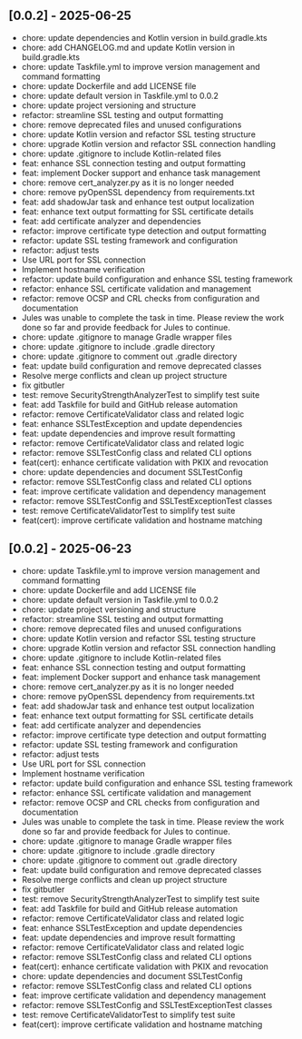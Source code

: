 ## [0.0.2] - 2025-06-25

* chore: update dependencies and Kotlin version in build.gradle.kts
* chore: add CHANGELOG.md and update Kotlin version in build.gradle.kts
* chore: update Taskfile.yml to improve version management and command formatting
* chore: update Dockerfile and add LICENSE file
* chore: update default version in Taskfile.yml to 0.0.2
* chore: update project versioning and structure
* refactor: streamline SSL testing and output formatting
* chore: remove deprecated files and unused configurations
* chore: update Kotlin version and refactor SSL testing structure
* chore: upgrade Kotlin version and refactor SSL connection handling
* chore: update .gitignore to include Kotlin-related files
* feat: enhance SSL connection testing and output formatting
* feat: implement Docker support and enhance task management
* chore: remove cert_analyzer.py as it is no longer needed
* chore: remove pyOpenSSL dependency from requirements.txt
* feat: add shadowJar task and enhance test output localization
* feat: enhance text output formatting for SSL certificate details
* feat: add certificate analyzer and dependencies
* refactor: improve certificate type detection and output formatting
* refactor: update SSL testing framework and configuration
* refactor: adjust tests
* Use URL port for SSL connection
* Implement hostname verification
* refactor: update build configuration and enhance SSL testing framework
* refactor: enhance SSL certificate validation and management
* refactor: remove OCSP and CRL checks from configuration and documentation
* Jules was unable to complete the task in time. Please review the work done so far and provide feedback for Jules to continue.
* chore: update .gitignore to manage Gradle wrapper files
* chore: update .gitignore to include .gradle directory
* chore: update .gitignore to comment out .gradle directory
* feat: update build configuration and remove deprecated classes
* Resolve merge conflicts and clean up project structure
* fix gitbutler
* test: remove SecurityStrengthAnalyzerTest to simplify test suite
* feat: add Taskfile for build and GitHub release automation
* refactor: remove CertificateValidator class and related logic
* feat: enhance SSLTestException and update dependencies
* feat: update dependencies and improve result formatting
* refactor: remove CertificateValidator class and related logic
* refactor: remove SSLTestConfig class and related CLI options
* feat(cert): enhance certificate validation with PKIX and revocation
* chore: update dependencies and document SSLTestConfig
* refactor: remove SSLTestConfig class and related CLI options
* feat: improve certificate validation and dependency management
* refactor: remove SSLTestConfig and SSLTestExceptionTest classes
* test: remove CertificateValidatorTest to simplify test suite
* feat(cert): improve certificate validation and hostname matching

## [0.0.2] - 2025-06-23

* chore: update Taskfile.yml to improve version management and command formatting
* chore: update Dockerfile and add LICENSE file
* chore: update default version in Taskfile.yml to 0.0.2
* chore: update project versioning and structure
* refactor: streamline SSL testing and output formatting
* chore: remove deprecated files and unused configurations
* chore: update Kotlin version and refactor SSL testing structure
* chore: upgrade Kotlin version and refactor SSL connection handling
* chore: update .gitignore to include Kotlin-related files
* feat: enhance SSL connection testing and output formatting
* feat: implement Docker support and enhance task management
* chore: remove cert_analyzer.py as it is no longer needed
* chore: remove pyOpenSSL dependency from requirements.txt
* feat: add shadowJar task and enhance test output localization
* feat: enhance text output formatting for SSL certificate details
* feat: add certificate analyzer and dependencies
* refactor: improve certificate type detection and output formatting
* refactor: update SSL testing framework and configuration
* refactor: adjust tests
* Use URL port for SSL connection
* Implement hostname verification
* refactor: update build configuration and enhance SSL testing framework
* refactor: enhance SSL certificate validation and management
* refactor: remove OCSP and CRL checks from configuration and documentation
* Jules was unable to complete the task in time. Please review the work done so far and provide feedback for Jules to continue.
* chore: update .gitignore to manage Gradle wrapper files
* chore: update .gitignore to include .gradle directory
* chore: update .gitignore to comment out .gradle directory
* feat: update build configuration and remove deprecated classes
* Resolve merge conflicts and clean up project structure
* fix gitbutler
* test: remove SecurityStrengthAnalyzerTest to simplify test suite
* feat: add Taskfile for build and GitHub release automation
* refactor: remove CertificateValidator class and related logic
* feat: enhance SSLTestException and update dependencies
* feat: update dependencies and improve result formatting
* refactor: remove CertificateValidator class and related logic
* refactor: remove SSLTestConfig class and related CLI options
* feat(cert): enhance certificate validation with PKIX and revocation
* chore: update dependencies and document SSLTestConfig
* refactor: remove SSLTestConfig class and related CLI options
* feat: improve certificate validation and dependency management
* refactor: remove SSLTestConfig and SSLTestExceptionTest classes
* test: remove CertificateValidatorTest to simplify test suite
* feat(cert): improve certificate validation and hostname matching

